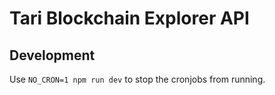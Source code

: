 # Tari Blockchain Explorer API

## Development

Use `NO_CRON=1 npm run dev` to stop the cronjobs from running.
